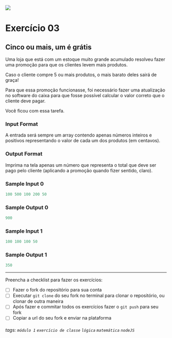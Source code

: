 ![](https://i.imgur.com/xG74tOh.png)

# Exercício 03

## Cinco ou mais, um é grátis

Uma loja que está com um estoque muito grande acumulado resolveu fazer uma promoção para que os clientes levem mais produtos.

Caso o cliente compre 5 ou mais produtos, o mais barato deles sairá de graça!

Para que essa promoção funcionasse, foi necessário fazer uma atualização no software do caixa para que fosse possível calcular o valor correto que o cliente deve pagar.

Você ficou com essa tarefa.
  
### Input Format

A entrada será sempre um array contendo apenas números inteiros e positivos representando o valor de cada um dos produtos (em centavos).

### Output Format

Imprima na tela apenas um número que representa o total que deve ser pago pelo cliente (aplicando a promoção quando fizer sentido, claro).

### Sample Input 0

```javascript
100 500 100 200 50
```
### Sample Output 0

```javascript
900
```
### Sample Input 1

```javascript
100 100 100 50
```
### Sample Output 1

```javascript
350
```

---

Preencha a checklist para fazer os exercícios:

-   [ ] Fazer o fork do repositório para sua conta
-   [ ] Executar `git clone` do seu fork no terminal para clonar o repositório, ou clonar de outra maneira
-   [ ] Após fazer e commitar todos os exercícios fazer o `git push` para seu fork
-   [ ] Copiar a url do seu fork e enviar na plataforma

###### tags: `módulo 1` `exercício de classe` `lógica` `matemática` `nodeJS`
